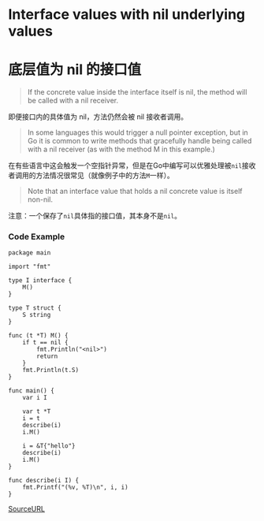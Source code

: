 # Interface values with nil underlying values

# 底层值为 nil 的接口值

> If the concrete value inside the interface itself is nil, the method will be called with a nil receiver.

即便接口内的具体值为 nil，方法仍然会被 nil 接收者调用。

> In some languages this would trigger a null pointer exception, but in Go it is common to write methods that gracefully handle being called with a nil receiver (as with the method M in this example.)

在有些语言中这会触发一个空指针异常，但是在Go中编写可以优雅处理被`nil`接收者调用的方法情况很常见（就像例子中的方法`M`一样）。

> Note that an interface value that holds a nil concrete value is itself non-nil.

注意：一个保存了`nil`具体指的接口值，其本身不是`nil`。

### Code Example
```
package main

import "fmt"

type I interface {
	M()
}

type T struct {
	S string
}

func (t *T) M() {
	if t == nil {
		fmt.Println("<nil>")
		return
	}
	fmt.Println(t.S)
}

func main() {
	var i I

	var t *T
	i = t
	describe(i)
	i.M()

	i = &T{"hello"}
	describe(i)
	i.M()
}

func describe(i I) {
	fmt.Printf("(%v, %T)\n", i, i)
}
```

[SourceURL](https://tour.golang.org/methods/12)
